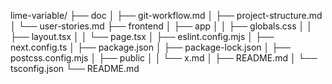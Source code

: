 lime-variable/
├── doc
│   ├── git-workflow.md
│   ├── project-structure.md
│   └── user-stories.md
├── frontend
│   ├── app
│   │   ├── globals.css
│   │   ├── layout.tsx
│   │   └── page.tsx
│   ├── eslint.config.mjs
│   ├── next.config.ts
│   ├── package.json
│   ├── package-lock.json
│   ├── postcss.config.mjs
│   ├── public
│   │   └── x.md
│   ├── README.md
│   └── tsconfig.json
└── README.md